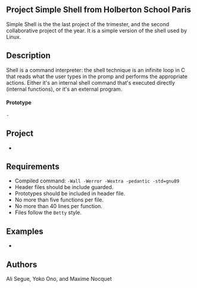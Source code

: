 ## Project Simple Shell from Holberton School Paris

Simple Shell is the the last project of the trimester, and the second collaborative project of the year. It is a simple version of the shell used by Linux.

## Description
Shell is a command interpreter: the shell technique is an infinite loop in C that reads what the user types in the promp and performs the appropriate actions. Either it's an internal shell command that's executed directly (internal functions), or it's an external program.

#### Prototype
```
-
```

## Project
-

## Requirements

* Compiled command: ```-Wall -Werror -Wextra -pedantic -std=gnu89```
* Header files should be include guarded.
* Prototypes should be included in header file.
* No more than five functions per file.
* No more than 40 lines per function.
* Files follow the ```Betty``` style.

## Examples
-

## Authors
Ali Segue, Yoko Ono, and Maxime Nocquet